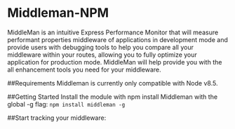 # Middleman-NPM

MiddleMan is an intuitive Express Performance Monitor that will measure performant properties middleware of applications in development mode and provide users with debugging tools to help you compare all your middleware within your routes, allowing you to fully optimize your application for production mode. MiddleMan will help provide you with the all enhancement tools you need for your middleware. 

##Requirements 
Middleman is currently only compatible with Node v8.5. 

##Getting Started 
Install the module with npm install Middleman with the global -g flag: 
	`npm install middleman -g`
  
##Start tracking your middleware: 


